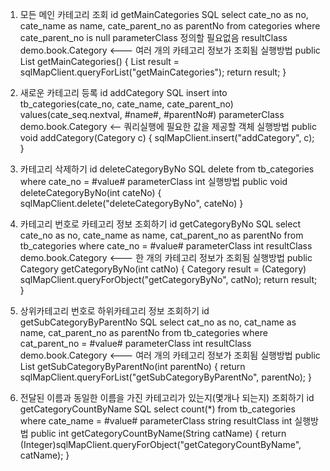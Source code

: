 1. 모든 메인 카테고리 조회
	id 
		getMainCategories
	SQL
		select 
			cate_no as no, cate_name as name, cate_parent_no as parentNo
		from
			categories
		where cate_parent_no is null
	parameterClass
		정의할 필요없음
	resultClass
		demo.book.Category 	<--- 여러 개의 카테고리 정보가 조회됨
	실행방법
		public List<Category> getMainCategories() {
			List<Category> result = sqlMapClient.queryForList("getMainCategories");
			return result;
		}
		

2. 새로운 카테고리 등록
	id 
		addCategory
	SQL
		insert into tb_categories(cate_no, cate_name, cate_parent_no)
		values(cate_seq.nextval, #name#, #parentNo#)
	parameterClass
		demo.book.Category	<-- 쿼리실행에 필요한 값을 제공할 객체
	실행방법
		public void addCategory(Category c) {
			sqlMapClient.insert("addCategory", c);
		}

3. 카테고리 삭제하기
	id
		deleteCategoryByNo
	SQL	
		delete from tb_categories where cate_no = #value#
	parameterClass
		int
	실행방법
		public void deleteCategoryByNo(int cateNo) {
			sqlMapClient.delete("deleteCategoryByNo", cateNo)
		}

4. 카테고리 번호로 카테고리 정보 조회하기
	id
		getCategoryByNo
	SQL
		select
			cate_no as no, cate_name as name, cat_parent_no as parentNo
		from
			tb_categories
		where 
			cate_no = #value#
	parameterClass
		int
	resultClass
		demo.book.Category	<--- 한 개의 카테고리 정보가 조회됨
	실행방법
		public Category getCategoryByNo(int catNo) {
			Category result = (Category) sqlMapClient.queryForObject("getCategoryByNo", catNo);
			return result;
		}

5. 상위카테고리 번호로 하위카테고리 정보 조회하기
	id
		getSubCategoryByParentNo
	SQL
		select
			cat_no as no, cat_name as name, cat_parent_no as parentNo
		from
			tb_categories
		where
			cat_parent_no = #value#
	parameterClass
		int
	resultClass
		demo.book.Category	<--- 여러 개의 카테고리 정보가 조회됨
	실행방법
		public List<Category> getSubCategoryByParentNo(int parentNo) {
			return sqlMapClient.queryForList("getSubCategoryByParentNo", parentNo);
		}

6. 전달된 이름과 동일한 이름을 가진 카테고리가 있는지(몇개나 되는지) 조회하기
	id
		getCategoryCountByName
	SQL
		select 
			count(*)
		from
			tb_categories
		where
			cate_name = #value#
	parameterClass
		string
	resultClass
		int
	실행방법
		public int getCategoryCountByName(String catName) {
			return (Integer)sqlMapClient.queryForObject("getCategoryCountByName", catName);
		}
	
		
	
		
		
		














	












		
		
